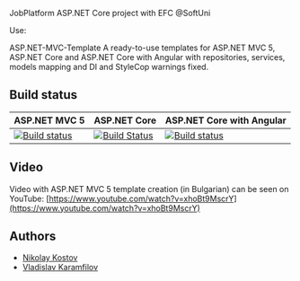 JobPlatform
ASP.NET Core project with EFC @SoftUni
 
 Use:
 
 ASP.NET-MVC-Template
A ready-to-use templates for ASP.NET MVC 5, ASP.NET Core and ASP.NET Core with Angular with repositories, services, models mapping and DI and StyleCop warnings fixed.

## Build status

| ASP.NET MVC 5 | ASP.NET Core  | ASP.NET Core with Angular|
|:--------------|:--------------|:-------------------------|
[![Build status](https://ci.appveyor.com/api/projects/status/8dskbn908e27vevx/branch/master?svg=true)](https://ci.appveyor.com/project/NikolayIT/asp-net-mvc-template/branch/master) |[![Build Status](https://nikolayit.visualstudio.com/AspNetCoreTemplate/_apis/build/status/AspNetCoreTemplate?branchName=master)](https://nikolayit.visualstudio.com/AspNetCoreTemplate/_build/latest?definitionId=2&branchName=master) | [![Build status](https://ci.appveyor.com/api/projects/status/ikl57x1doo7oxvox/branch/master?svg=true)](https://ci.appveyor.com/project/NikolayIT/asp-net-mvc-template-vg02a/branch/master)

## Video

Video with ASP.NET MVC 5 template creation (in Bulgarian) can be seen on YouTube: [https://www.youtube.com/watch?v=xhoBt9MscrY](https://www.youtube.com/watch?v=xhoBt9MscrY)

## Authors

- [Nikolay Kostov](https://github.com/NikolayIT)
- [Vladislav Karamfilov](https://github.com/vladislav-karamfilov)
